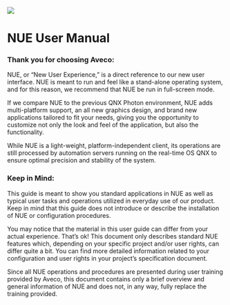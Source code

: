 ![](../.images/logo.png)

# NUE User Manual

### Thank you for choosing Aveco: 

NUE, or “New User Experience,” is a direct reference to our new user interface. NUE is meant to run and feel like a stand-alone operating system, and for this reason, we recommend that NUE be run in full-screen mode. 

If we compare NUE to the previous QNX Photon environment, NUE adds multi-platform support, an all new graphics design, and brand new applications tailored to fit your needs, giving you the opportunity to customize not only the look and feel of the application, but also the functionality. 

While NUE is a light-weight, platform-independent client, its operations are still processed by automation servers running on the real-time OS QNX to ensure optimal precision and stability of the system.

### Keep in Mind:

This guide is meant to show you standard applications in NUE as well as typical user tasks and operations utilized in everyday use of our product. Keep in mind that this guide does not introduce or describe the installation of NUE or configuration procedures. 

You may notice that the material in this user guide can differ from your actual experience. That’s ok! This document only describes standard NUE features which, depending on your specific project and/or user rights, can differ quite a bit. You can find more detailed information related to your configuration and user rights in your project’s specification document.

Since all NUE operations and procedures are presented during user training provided by Aveco, this document contains only a brief overview and general information of NUE and does not, in any way, fully replace the training provided.



